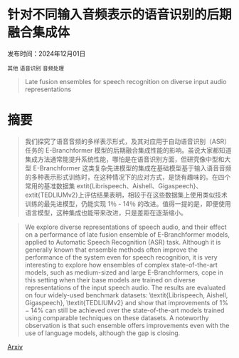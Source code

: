 # 针对不同输入音频表示的语音识别的后期融合集成体

发布时间：2024年12月01日

`其他` `语音识别` `音频处理`

> Late fusion ensembles for speech recognition on diverse input audio representations

# 摘要

> 我们探究了语音音频的多样表示形式，及其对应用于自动语音识别（ASR）任务的 E-Branchformer 模型的后期融合集成性能的影响。虽说大家都知道集成方法通常能提升系统性能，哪怕是在语音识别方面，但研究像中型和大型 E-Branchformer 这类复杂先进模型的集成在基础模型基于输入语音音频的多种表示形式训练时，在这种情况下的应对方式，是饶有趣味的。在四个常用的基准数据集	extit{Librispeech、Aishell、Gigaspeech}、	extit{TEDLIUMv2}上评估结果表明，相较于在这些数据集上使用类似技术训练的最先进模型，仍能实现 1％ - 14％ 的改进。值得一提的是，即便使用语言模型，这种集成也能带来改进，只是差距在逐渐缩小。

> We explore diverse representations of speech audio, and their effect on a performance of late fusion ensemble of E-Branchformer models, applied to Automatic Speech Recognition (ASR) task. Although it is generally known that ensemble methods often improve the performance of the system even for speech recognition, it is very interesting to explore how ensembles of complex state-of-the-art models, such as medium-sized and large E-Branchformers, cope in this setting when their base models are trained on diverse representations of the input speech audio. The results are evaluated on four widely-used benchmark datasets: \textit{Librispeech, Aishell, Gigaspeech}, \textit{TEDLIUMv2} and show that improvements of $1\% - 14\%$ can still be achieved over the state-of-the-art models trained using comparable techniques on these datasets. A noteworthy observation is that such ensemble offers improvements even with the use of language models, although the gap is closing.

[Arxiv](https://arxiv.org/abs/2412.01861)